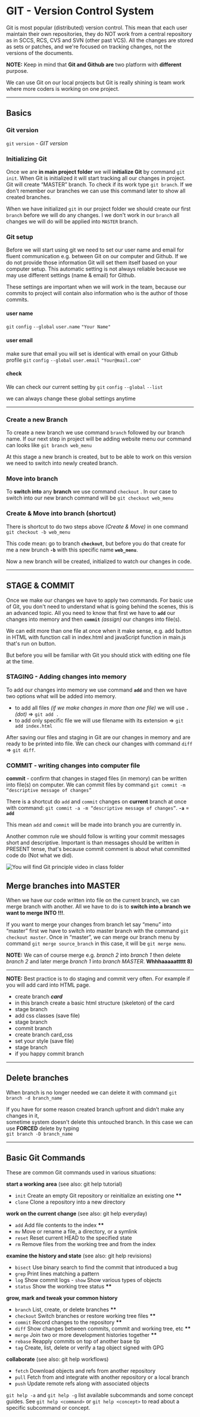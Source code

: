 # GIT - Version Control System

Git is most popular (distributed) version control. This mean that each user maintain their own repositories, they do NOT work from a central repository as in SCCS, RCS, CVS and SVN (other past VCS). All the changes are stored as sets or patches, and we're focused on tracking changes, not the versions of the documents.

**NOTE:** Keep in mind that **Git and Github are** two platform with **different** purpose.

We can use Git on our local projects but Git is really shining is team work where more coders is working on one project.

---

## Basics

### Git version

`git` `version` - _GIT version_

### Initializing Git

Once we are **in main project folder** we will **initialize Git** by command `git init`. When Git is initialized it will start tracking all our changes in project. Git will create “MASTER” branch. To check if its work type `git branch`. If we don't remember our branches we can use this command later to show all created branches.

When we have initialized `git` in our project folder we should create our first `branch` before we will do any changes. I we don't work in our `branch` all changes we will do will be applied into `MASTER` branch.

### Git setup

Before we will start using git we need to set our user name and email for fluent communication e.g. between Git on our computer and Github. If we do not provide those information Git will set them itself based on your computer setup. This automatic setting is not always reliable because we may use different settings (name & email) for Github.

These settings are important when we will work in the team, because our commits to project will contain also information who is the author of those commits.

#### user name

`git` `config` `--global` `user.name` `"Your Name"`

#### user email

make sure that email you will set is identical with email on your Github profile
`git` `config` `--global` `user.email` `"Your@mail.com"`

#### check

We can check our current setting by
`git` `config` `--global` `--list`

we can always change these global settings anytime

---

### Create a new Branch

To create a new branch we use command `branch` followed by our branch name.
If our next step in project will be adding website menu our command can looks like `git branch web_menu`

At this stage a new branch is created, but to be able to work on this version we need to switch into newly created branch.

### Move into branch

To **switch into** any **branch** we use command `checkout` . In our case to switch into our new branch command will be `git checkout web_menu`

### Create & Move into branch (shortcut)

There is shortcut to do two steps above _(Create & Move)_ in one command
`git checkout -b web_menu`

This code mean: go to branch **`checkout`**, but before you do that create for me a new brunch **`-b`** with this specific name **`web_menu`**.

Now a new branch will be created, initialized to watch our changes in code.

---

## STAGE & COMMIT

Once we make our changes we have to apply two commands. For basic use of Git, you don't need to understand what is going behind the scenes, this is an advanced topic. All you need to know that first we have to **`add`** our changes into memory and then **`commit`** _(assign)_ our changes into file(s).

We can edit more than one file at once when it make sense, e.g. add button in HTML with function call in index.html and javaScript function in main.js that's run on button.

But before you will be familiar with Git you should stick with editing one file at the time.

### STAGING - Adding changes into memory

To add our changes into memory we use command **`add`** and then we have two options what will be added into memory.

- to add all files _(if we make changes in more than one file)_ we will use **`.`** _(dot)_ => `git add .`
- to add only specific file we will use filename with its extension => `git add index.html`

After saving our files and staging in Git are our changes in memory and are ready to be printed into file. We can check our changes with command `diff` => `git diff`.

### COMMIT - writing changes into computer file

**commit** - confirm that changes in staged files (in memory) can be written into file(s) on computer.
We can commit files by command `git commit -m “descriptive message of changes”`

There is a shortcut do `add` and `commit` changes on **current** branch at once with command:
`git commit -a -m “descriptive message of changes”`.
**`-a`** = **`add`**

This mean `add` and `commit` will be made into branch you are currently in.

Another common rule we should follow is writing your commit messages short and descriptive. Important is than messages should be written in PRESENT tense, that's because commit comment is about what committed code do (Not what we did).

![You will find Git principle video in class folder](assets/img/git_local_basics.png)

## Merge branches into MASTER

When we have our code written into file on the current branch, we can
merge branch with another. All we have to do is to **switch into a branch we want to merge INTO !!!**.

If you want to merge your changes from branch let say “menu” into “master” first we have to switch into master branch with the command `git checkout master`. Once in “master”, we can merge our branch menu by command `git merge source_branch` in this case, it will be `git merge menu`.

**NOTE:** We can of course merge e.g. _branch 2_ into _branch 1_ then delete _branch 2_ and later merge _branch 1_ into _branch MASTER_. **Whhhaaaaattttt 8)**

---

**NOTE:** Best practice is to do staging and commit very often. For example if you will add card into HTML page.

- create branch **_card_**
- in this branch create a basic html structure (skeleton) of the card
- stage branch
- add css classes (save file)
- stage branch
- commit branch
- create branch card_css
- set your style (save file)
- stage branch
- if you happy commit branch

---

## Delete branches

When branch is no longer needed we can delete it with command `git branch -d branch_name`

If you have for some reason created branch upfront and didn’t make any changes in it, \
sometime system doesn't delete this untouched branch. In this case we can use **FORCED** delete by typing \
`git branch -D branch_name`

---

## Basic Git Commands

These are common Git commands used in various situations:

**start a working area** (see also: git help tutorial)

- `init` Create an empty Git repository or reinitialize an existing one **\*\***
- `clone` Clone a repository into a new directory

**work on the current change** (see also: git help everyday)

- `add` Add file contents to the index **\*\***
- `mv` Move or rename a file, a directory, or a symlink
- `reset` Reset current HEAD to the specified state
- `rm` Remove files from the working tree and from the index

**examine the history and state** (see also: git help revisions)

- `bisect` Use binary search to find the commit that introduced a bug
- `grep` Print lines matching a pattern
- `log` Show commit logs - `show` Show various types of objects
- `status` Show the working tree status **\*\***

**grow, mark and tweak your common history**

- `branch` List, create, or delete branches **\*\***
- `checkout` Switch branches or restore working tree files **\*\***
- `commit` Record changes to the repository **\*\***
- `diff` Show changes between commits, commit and working tree, etc **\*\***
- `merge` Join two or more development histories together **\*\***
- `rebase` Reapply commits on top of another base tip
- `tag` Create, list, delete or verify a tag object signed with GPG

**collaborate** (see also: git help workflows)

- `fetch` Download objects and refs from another repository
- `pull` Fetch from and integrate with another repository or a local branch
- `push` Update remote refs along with associated objects

`git help -a` and `git help -g` list available subcommands and some
concept guides. See `git help <command>` or `git help <concept>`
to read about a specific subcommand or concept.
